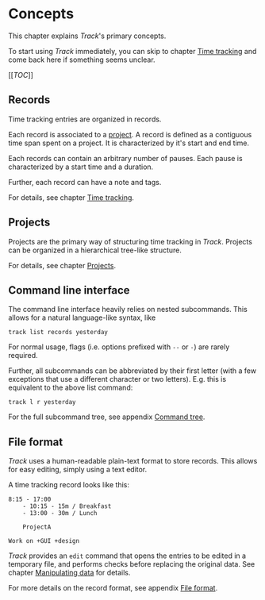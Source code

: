 # Concepts

This chapter explains *Track*'s primary concepts.

To start using *Track* immediately, you can skip to chapter [Time tracking](./tracking.md) and come back here if something seems unclear.

[[_TOC_]]

## Records

Time tracking entries are organized in records.

Each record is associated to a [project](#projects).
A record is defined as a  contiguous time span spent on a project.
It is characterized by it's start and end time.

Each records can contain an arbitrary number of pauses. Each pause is characterized by a start time and a duration.

Further, each record can have a note and tags.

For details, see chapter [Time tracking](./tracking.md).

## Projects

Projects are the primary way of structuring time tracking in *Track*.
Projects can be organized in a hierarchical tree-like structure.

For details, see chapter [Projects](./projects.md).

## Command line interface

The command line interface heavily relies on nested subcommands.
This allows for a natural language-like syntax, like

```shell
track list records yesterday
```

For normal usage, flags (i.e. options prefixed with `--` or `-`) are rarely required.

Further, all subcommands can be abbreviated by their first letter (with a few exceptions that use a different character or two letters). E.g. this is equivalent to the above list command:

```shell
track l r yesterday
```

For the full subcommand tree, see appendix [Command tree](./command-tree.md).

## File format

*Track* uses a human-readable plain-text format to store records.
This allows for easy editing, simply using a text editor.

A time tracking record looks like this:

```text
8:15 - 17:00
    - 10:15 - 15m / Breakfast
    - 13:00 - 30m / Lunch
    
    ProjectA

Work on +GUI +design
```

*Track* provides an `edit` command that opens the entries to be edited in a temporary file,
and performs checks before replacing the original data.
See chapter [Manipulating data](./manipulating.md) for details.

For more details on the record format, see appendix [File format](./file-format.md).
